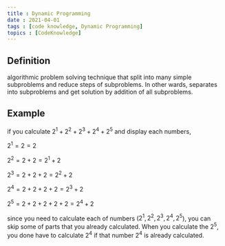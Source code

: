 ```yaml
---
title : Dynamic Programming
date : 2021-04-01
tags : [code knowledge, Dynamic Programming]
topics : [CodeKnowledge]
---
```


## Definition

algorithmic problem solving technique that split into many simple subproblems and reduce steps of subproblems. In other wards, separates into subproblems and get solution by addition of all subproblems.

## Example

if you calculate $2^1+2^2+2^3+2^4+2^5$ and display each numbers,


$2^1=2=2$

$2^2=2+2=2^1+2$

$2^3=2+2+2=2^2+2$

$2^4=2+2+2+2=2^3+2$

$2^5=2+2+2+2+2=2^4+2$

since you need to calculate each of numbers ($2^1,2^2,2^3,2^4,2^5$), you can skip some of parts that you already calculated. When you calculate the $2^5$, you done have to calculate $2^4$ if that number $2^4$ is already calculated.

